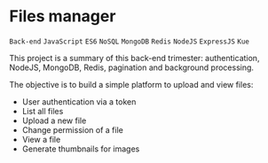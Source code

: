 # Files manager

`Back-end`
`JavaScript`
`ES6`
`NoSQL`
`MongoDB`
`Redis`
`NodeJS`
`ExpressJS`
`Kue`

This project is a summary of this back-end trimester: authentication, NodeJS, MongoDB, Redis, pagination and background processing.

The objective is to build a simple platform to upload and view files:

-    User authentication via a token
-    List all files
-    Upload a new file
-    Change permission of a file
-    View a file
-    Generate thumbnails for images
